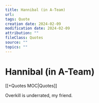```yaml
---
title: Hannibal (in A-Team)
url: 
tags: Quote
creation date: 2024-02-09
modification date: 2024-02-09
attribution: ""
fileClass: Quotes
source: ""
topics: ""
---
```


# Hannibal (in A-Team)

[[+Quotes MOC|Quotes]]

Overkill is underrated, my friend.
